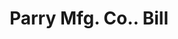 ---
doi: 10.7916/D82J7PTV
date_other: '1912'
date_other_textual: '1912'
form: printed ephemera
genre:
- Invoices
name:
- Parry Mfg. Co.
object_in_context_url: https://biggert.cul.columbia.edu/items/view/ave_biggert_00291
subject_hierarchical_geographic:
- Indianapolis, Indiana, United States
subject_name:
- Parry Mfg. Co.
title: Parry Mfg. Co.. Bill
sort_title: Parry Mfg. Co.. Bill
call_number: ave_biggert_00291
coordinates:
- 39.791,-86.148
pid: ave_biggert_00291
identifiers: ave_biggert_00291
permalink: /biggert/ave_biggert_00291/
layout: iiif-image-page
---